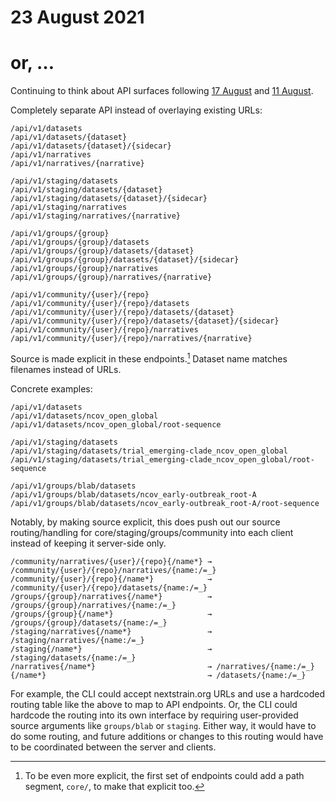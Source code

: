 # 23 August 2021
# or, …

Continuing to think about API surfaces following [17 August](2021-08-17.md) and
[11 August](2021-08-11.md).

Completely separate API instead of overlaying existing URLs:

    /api/v1/datasets
    /api/v1/datasets/{dataset}
    /api/v1/datasets/{dataset}/{sidecar}
    /api/v1/narratives
    /api/v1/narratives/{narrative}

    /api/v1/staging/datasets
    /api/v1/staging/datasets/{dataset}
    /api/v1/staging/datasets/{dataset}/{sidecar}
    /api/v1/staging/narratives
    /api/v1/staging/narratives/{narrative}

    /api/v1/groups/{group}
    /api/v1/groups/{group}/datasets
    /api/v1/groups/{group}/datasets/{dataset}
    /api/v1/groups/{group}/datasets/{dataset}/{sidecar}
    /api/v1/groups/{group}/narratives
    /api/v1/groups/{group}/narratives/{narrative}

    /api/v1/community/{user}/{repo}
    /api/v1/community/{user}/{repo}/datasets
    /api/v1/community/{user}/{repo}/datasets/{dataset}
    /api/v1/community/{user}/{repo}/datasets/{dataset}/{sidecar}
    /api/v1/community/{user}/{repo}/narratives
    /api/v1/community/{user}/{repo}/narratives/{narrative}

Source is made explicit in these endpoints.[^1] Dataset name matches filenames
instead of URLs.

Concrete examples:

    /api/v1/datasets
    /api/v1/datasets/ncov_open_global
    /api/v1/datasets/ncov_open_global/root-sequence

    /api/v1/staging/datasets
    /api/v1/staging/datasets/trial_emerging-clade_ncov_open_global
    /api/v1/staging/datasets/trial_emerging-clade_ncov_open_global/root-sequence

    /api/v1/groups/blab/datasets
    /api/v1/groups/blab/datasets/ncov_early-outbreak_root-A
    /api/v1/groups/blab/datasets/ncov_early-outbreak_root-A/root-sequence

Notably, by making source explicit, this does push out our source
routing/handling for core/staging/groups/community into each client instead of
keeping it server-side only.

    /community/narratives/{user}/{repo}{/name*} → /community/{user}/{repo}/narratives/{name:/=_}
    /community/{user}/{repo}{/name*}            → /community/{user}/{repo}/datasets/{name:/=_}
    /groups/{group}/narratives{/name*}          → /groups/{group}/narratives/{name:/=_}
    /groups/{group}{/name*}                     → /groups/{group}/datasets/{name:/=_}
    /staging/narratives{/name*}                 → /staging/narratives/{name:/=_}
    /staging{/name*}                            → /staging/datasets/{name:/=_}
    /narratives{/name*}                         → /narratives/{name:/=_}
    {/name*}                                    → /datasets/{name:/=_}

For example, the CLI could accept nextstrain.org URLs and use a hardcoded
routing table like the above to map to API endpoints.  Or, the CLI could
hardcode the routing into its own interface by requiring user-provided source
arguments like `groups/blab` or `staging`.  Either way, it would have to do
some routing, and future additions or changes to this routing would have to be
coordinated between the server and clients.

[^1]: To be even more explicit, the first set of endpoints could add a path
      segment, `core/`, to make that explicit too.

